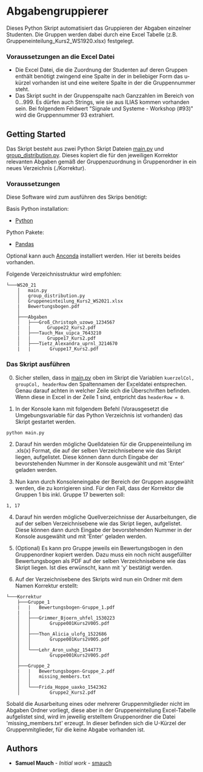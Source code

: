 # Abgabengruppierer

Dieses Python Skript automatisiert das Gruppieren der Abgaben einzelner Studenten. Die Gruppen werden dabei durch eine Excel Tabelle (z.B. Gruppeneinteilung_Kurs2_WS1920.xlsx) festgelegt.

### Voraussetzungen an die Excel Datei
- Die Excel Datei, die die Zuordnung der Studenten auf deren Gruppen enthält benötigt zwingend eine Spalte in der in beliebiger Form das u-kürzel vorhanden ist und eine weitere Spalte in der die Gruppennummer steht.
- Das Skript sucht in der Gruppenspalte nach Ganzzahlen im Bereich von 0...999. Es dürfen auch Strings, wie sie aus ILIAS kommen vorhanden sein. Bei folgendem Feldwert "Signale und Systeme - Workshop (#93)" wird die Gruppennummer 93 extrahiert.

## Getting Started

Das Skript besteht aus zwei Python Skript Dateien [main.py](./main.py) und [group_distribution.py](./group_distribution.py). Dieses kopiert die für den jeweiligen Kor­rek­tor relevanten Abgaben gemäß der Gruppenzuordnung in Gruppenordner in ein neues Verzeichnis (./Korrektur).

### Voraussetzungen

Diese Software wird zum ausführen des Skrips benötigt:

Basis Python installation: 
- [Python](https://www.python.org/)

Python Pakete: 
- [Pandas](https://pandas.pydata.org/)

Optional kann auch [Anconda](https://www.anaconda.com/) installiert werden. Hier ist bereits beides vorhanden.

Folgende Verzeichnisstruktur wird empfohlen:
```
└───WS20_21
    │   main.py
    │   group_distribution.py
    │   Gruppeneinteilung_Kurs2_WS2021.xlsx
    |   Bewertungsbogen.pdf
    │
    ├───Abgaben
    │   ├───Groß_Christoph_uzowo_1234567
    |   |      Gruppe22_Kurs2.pdf
    │   ├───Tauch_Max_uipca_7643210
    |   |      Gruppe17_Kurs2.pdf
    │   ├───Tietz_Alexandra_uprnl_3214670
    |   |       Gruppe17_Kurs2.pdf
```

### Das Skript ausführen
0. Sicher stellen, dass in [main.py](./main.py) oben im Skript die Variablen `kuerzelCol, groupCol, headerRow` den Spaltennamen der Exceldatei entsprechen. Genau darauf achten in welcher Zeile sich die Überschriften befinden. Wenn diese in Excel in der Zeile 1 sind, entpricht das `headerRow = 0`.

1. In der Konsole kann mit folgendem Befehl (Vorausgesetzt die Umgebungsvariable für das Python Verzeichnis ist vorhanden) das Skript gestartet werden.

```
python main.py
```

2. Darauf hin werden mögliche Quelldateien für die Gruppeneinteilung im .xls(x) Format, die auf der selben Verzeichnisebene wie das Skript liegen, aufgelistet. Diese können dann durch Eingabe der bevorstehenden Nummer in der Konsole ausgewählt und mit 'Enter' geladen werden.

3. Nun kann durch Konsoleneingabe der Bereich der Gruppen ausgewählt werden, die zu korrigieren sind.
Für den Fall, dass der Kor­rek­tor die Gruppen 1 bis inkl. Gruppe 17 bewerten soll:
```
1, 17
```

4. Darauf hin werden mögliche Quellverzeichnisse der Ausarbeitungen, die auf der selben Verzeichnisebene wie das Skript liegen, aufgelistet. Diese können dann durch Eingabe der bevorstehenden Nummer in der Konsole ausgewählt und mit 'Enter' geladen werden.

5. (Optional) Es kann pro Gruppe jeweils ein Bewertungsbogen in den Gruppenordner kopiert werden. Dazu muss ein noch nicht ausgefüllter Bewertungsbogen als PDF auf der selben Verzeichnisebene wie das Skript liegen. Ist dies erwünscht, kann mit 'y' bestätigt werden.

6. Auf der Verzeichnisebene des Skripts wird nun ein Ordner mit dem Namen Korrektur erstellt:

```
└───Korrektur
    ├───Gruppe_1
    |   |   Bewertungsbogen-Gruppe_1.pdf
    |   |
    │   ├───Grimmer_Bjoern_uhfel_1530223
    │   │       Gruppe001Kurs2V005.pdf
    │   │
    │   ├───Thon_Alicia_ulofg_1522686
    │   │       Gruppe001Kurs2V005.pdf
    │   │
    │   └───Lehr_Aron_uxhgz_1544773
    │           Gruppe001Kurs2V005.pdf
    │
    ├───Gruppe_2
    |   |   Bewertungsbogen-Gruppe_2.pdf
    │   │   missing_members.txt
    │   │
    │   └───Frida_Hoppe_uaxko_1542362
    │           Gruppe2_Kurs2.pdf
```

Sobald die Ausarbeitung eines oder mehrerer Gruppenmitglieder nicht im Abgaben Ordner vorliegt, diese aber in der Gruppeneinteilung Excel-Tabelle aufgelistet sind, wird im jeweilig erstelltem Gruppenordner die Datei 'missing_members.txt' erzeugt. In dieser befinden sich die U-Kürzel der Gruppenmitglieder, für die keine Abgabe vorhanden ist.

## Authors

* **Samuel Mauch** - *Initial work* - [smauch](https://gitlab.com/smauch)
